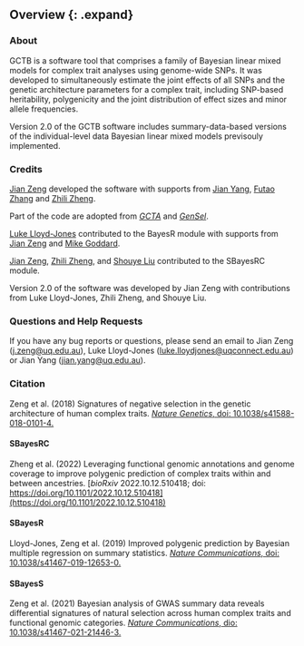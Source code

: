 ## Overview {: .expand}

### About

GCTB is a software tool that comprises a family of Bayesian linear mixed models for complex trait analyses using genome-wide SNPs. It was developed to simultaneously estimate the joint effects of all SNPs and the genetic architecture parameters for a complex trait, including SNP-based heritability, polygenicity and the joint distribution of effect sizes and minor allele frequencies. 

Version 2.0 of the GCTB software includes summary-data-based versions of the individual-level data Bayesian linear mixed models previsouly implemented.

### Credits 

[Jian Zeng](http://researchers.uq.edu.au/researcher/14033) developed
the software with supports from [Jian Yang](https://scholar.google.com.au/citations?user=aLuqQs8AAAAJ&hl=en), [Futao Zhang](http://researchers.uq.edu.au/researcher/12709) and [Zhili Zheng](http://researchers.uq.edu.au/researcher/19885). 

Part of the code are adopted from [*GCTA*](http://cnsgenomics.com/software/gcta) and [*GenSel*](https://static-content.springer.com/esm/art%3A10.1186%2F1471-2105-12-186/MediaObjects/12859_2010_4655_MOESM1_ESM.PDF). 

[Luke Lloyd-Jones](https://scholar.google.com.au/citations?user=WQ0UXOcAAAAJ&hl=en&oi=ao) contributed to the BayesR module with supports from [Jian Zeng](http://researchers.uq.edu.au/researcher/14033) and [Mike Goddard](https://en.wikipedia.org/wiki/Michael_Goddard).

[Jian Zeng](http://researchers.uq.edu.au/researcher/14033), [Zhili Zheng](http://researchers.uq.edu.au/researcher/19885), and [Shouye Liu](https://scholar.google.com/citations?hl=en&user=ETCPafMAAAAJ) contributed to the SBayesRC module.

Version 2.0 of the software was developed by Jian Zeng with contributions from Luke Lloyd-Jones, Zhili Zheng, and Shouye Liu.



### Questions and Help Requests 

If you have any bug reports or questions, please send an email to Jian Zeng (<j.zeng@uq.edu.au>), Luke Lloyd-Jones (<luke.lloydjones@uqconnect.edu.au>) or Jian Yang (<jian.yang@uq.edu.au>).

### Citation 

Zeng et al. (2018) Signatures of negative selection in the genetic architecture of human complex traits. 
[*Nature Genetics*, doi: 10.1038/s41588-018-0101-4.](https://www.nature.com/articles/s41588-018-0101-4)

#### SBayesRC
Zheng et al. (2022) Leveraging functional genomic annotations and genome coverage to improve polygenic prediction of complex traits within and between ancestries. [*bioRxiv* 2022.10.12.510418; doi: https://doi.org/10.1101/2022.10.12.510418](https://doi.org/10.1101/2022.10.12.510418)

#### SBayesR
Lloyd-Jones, Zeng et al. (2019) Improved polygenic prediction by Bayesian multiple regression on summary statistics. [*Nature Communications*, doi: 10.1038/s41467-019-12653-0.](https://www.nature.com/articles/s41467-019-12653-0)

#### SBayesS
Zeng et al. (2021) Bayesian analysis of GWAS summary data reveals differential signatures of natural selection across human complex traits and functional genomic categories. [*Nature Communications*, dio: 10.1038/s41467-021-21446-3.](https://www.nature.com/articles/s41467-021-21446-3)
